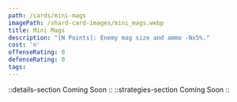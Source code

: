 ```yaml
---
path: /cards/mini-mags
imagePath: /shard-card-images/mini_mags.webp
title: Mini Mags
description: "[N Points]: Enemy mag size and ammo -Nx5%."
cost: 'n'
offenseRating: 0
defenseRating: 0
tags:
---
```

::details-section
Coming Soon
::
::strategies-section
Coming Soon
::